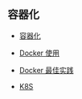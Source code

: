 ## 容器化

-   [容器化](容器化.md)

-   [Docker 使用](docker/README.md)
-   [Docker 最佳实践](docker/other.md)
-   [K8S](k8s/README.md)
